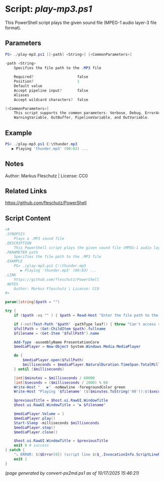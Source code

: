 Script: *play-mp3.ps1*
========================

This PowerShell script plays the given sound file (MPEG-1 audio layer-3 file format).

Parameters
----------
```powershell
PS> ./play-mp3.ps1 [[-path] <String>] [<CommonParameters>]

-path <String>
    Specifies the file path to the .MP3 file
    
    Required?                    false
    Position?                    1
    Default value                
    Accept pipeline input?       false
    Aliases                      
    Accept wildcard characters?  false

[<CommonParameters>]
    This script supports the common parameters: Verbose, Debug, ErrorAction, ErrorVariable, WarningAction, 
    WarningVariable, OutBuffer, PipelineVariable, and OutVariable.
```

Example
-------
```powershell
PS> ./play-mp3.ps1 C:\thunder.mp3
   ▶️ Playing 'thunder.mp3' (00:03) ...

```

Notes
-----
Author: Markus Fleschutz | License: CC0

Related Links
-------------
https://github.com/fleschutz/PowerShell

Script Content
--------------
```powershell
<#
.SYNOPSIS
	Plays a .MP3 sound file 
.DESCRIPTION
	This PowerShell script plays the given sound file (MPEG-1 audio layer-3 file format).
.PARAMETER path
	Specifies the file path to the .MP3 file
.EXAMPLE
	PS> ./play-mp3.ps1 C:\thunder.mp3
	   ▶️ Playing 'thunder.mp3' (00:03) ...
.LINK
	https://github.com/fleschutz/PowerShell
.NOTES
	Author: Markus Fleschutz | License: CC0
#>

param([string]$path = "")

try {
	if ($path -eq "" ) { $path = Read-Host "Enter the file path to the MP3 sound file" }

	if (-not(Test-Path "$path" -pathType leaf)) { throw "Can't access sound file: $path" }
	$fullPath = (Get-ChildItem $path).fullname
	$filename = (Get-Item "$fullPath").name

	Add-Type -assemblyName PresentationCore
	$mediaPlayer = New-Object System.Windows.Media.MediaPlayer

	do {
		$mediaPlayer.open($fullPath)
		$milliseconds = $mediaPlayer.NaturalDuration.TimeSpan.TotalMilliseconds
	} until ($milliseconds)

	[int]$minutes = $milliseconds / 60000
	[int]$seconds = ($milliseconds / 1000) % 60
	Write-Host "   ▶️" -noNewline -foregroundColor green
	Write-Host "Playing '$filename' ($($minutes.ToString('00')):$($seconds.ToString('00'))) ..."

	$previousTitle = $host.ui.RawUI.WindowTitle 
	$host.ui.RawUI.WindowTitle = "▶️ $filename"

	$mediaPlayer.Volume = 1
	$mediaPlayer.play()
	Start-Sleep -milliseconds $milliseconds
	$mediaPlayer.stop()
	$mediaPlayer.close()

	$host.ui.RawUI.WindowTitle = $previousTitle
	exit 0 # success
} catch {
	"⚠️ ERROR: $($Error[0]) (script line $($_.InvocationInfo.ScriptLineNumber))"
	exit 1
}
```

*(page generated by convert-ps2md.ps1 as of 10/17/2025 15:46:21)*
